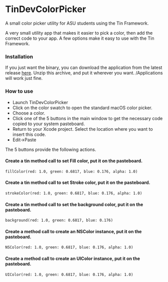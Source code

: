 # TinDevColorPicker
A small color picker utility for ASU students using the Tin Framework.

A very small utility app that makes it easier to pick a color, then add the correct code to your app. A few options make it easy to use with the Tin Framework. 

### Installation

If you just want the binary, you can download the application from the latest release [here](https://github.com/lnolson/TinDevColorPicker/releases/tag/1.2). Unzip this archive, and put it wherever you want. /Applications will work just fine.


### How to use

- Launch TinDevColorPicker
- Click on the color swatch to open the standard macOS color picker.
- Choose a color.
- Click one of the 5 buttons in the main window to get the necessary code copied to your system pasteboard.
- Return to your Xcode project. Select the location where you want to insert this code.
- Edit->Paste

The 5 buttons provide the following actions.

#### Create a tin method call to set Fill color, put it on the pasteboard.

    fillColor(red: 1.0, green: 0.6817, blue: 0.176, alpha: 1.0)

#### Create a tin method call to set Stroke color, put it on the pasteboard.

    strokeColor(red: 1.0, green: 0.6817, blue: 0.176, alpha: 1.0)

#### Create a tin method call to set the background color, put it on the pasteboard.

    background(red: 1.0, green: 0.6817, blue: 0.176)

#### Create a method call to create an NSColor instance, put it on the pasteboard.

    NSColor(red: 1.0, green: 0.6817, blue: 0.176, alpha: 1.0)

#### Create a method call to create an UIColor instance, put it on the pasteboard.

    UIColor(red: 1.0, green: 0.6817, blue: 0.176, alpha: 1.0)

